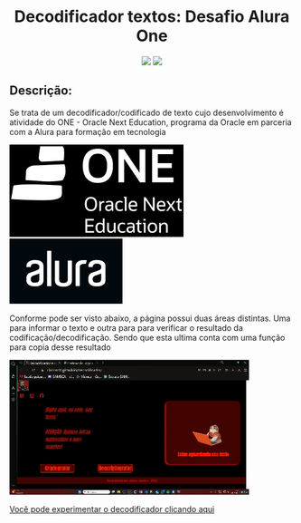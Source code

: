 <h1 align="center"> Decodificador textos: Desafio Alura One </h1>
<p align="center">
<img  loading="lazy" src="https://img.shields.io/badge/Version-1.0.0-informational?style=flat-square"/>
<img loading="lazy" src=" https://img.shields.io/github/license/claiton40/decodificador"/>
</p>
<h2> Descrição: </h2>
<p>
<p>Se trata de um decodificador/codificado de texto cujo desenvolvimento é atividade do ONE - Oracle Next Education, programa da Oracle em parceria com a Alura para formação em tecnologia</p>

![logo One](img/download.png) ![Logo Alura](img/alura-logo.jpg)

<p>Conforme pode ser visto abaixo, a página possui duas áreas distintas. Uma para informar o texto e outra para para verificar o resultado da codificação/decodificação. Sendo que esta ultima conta com uma função para copia desse resultado</p>

![alt text](img/gifprojeto.gif)

<a href="https://claiton40.github.io/Decodificador/"> Você pode experimentar o decodificador clicando aqui</a>
